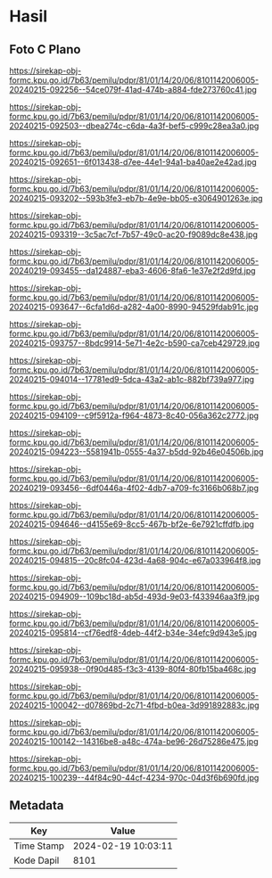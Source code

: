 # Hasil

## Foto C Plano

https://sirekap-obj-formc.kpu.go.id/7b63/pemilu/pdpr/81/01/14/20/06/8101142006005-20240215-092256--54ce079f-41ad-474b-a884-fde273760c41.jpg

https://sirekap-obj-formc.kpu.go.id/7b63/pemilu/pdpr/81/01/14/20/06/8101142006005-20240215-092503--dbea274c-c6da-4a3f-bef5-c999c28ea3a0.jpg

https://sirekap-obj-formc.kpu.go.id/7b63/pemilu/pdpr/81/01/14/20/06/8101142006005-20240215-092651--6f013438-d7ee-44e1-94a1-ba40ae2e42ad.jpg

https://sirekap-obj-formc.kpu.go.id/7b63/pemilu/pdpr/81/01/14/20/06/8101142006005-20240215-093202--593b3fe3-eb7b-4e9e-bb05-e3064901263e.jpg

https://sirekap-obj-formc.kpu.go.id/7b63/pemilu/pdpr/81/01/14/20/06/8101142006005-20240215-093319--3c5ac7cf-7b57-49c0-ac20-f9089dc8e438.jpg

https://sirekap-obj-formc.kpu.go.id/7b63/pemilu/pdpr/81/01/14/20/06/8101142006005-20240219-093455--da124887-eba3-4606-8fa6-1e37e2f2d9fd.jpg

https://sirekap-obj-formc.kpu.go.id/7b63/pemilu/pdpr/81/01/14/20/06/8101142006005-20240215-093647--6cfa1d6d-a282-4a00-8990-94529fdab91c.jpg

https://sirekap-obj-formc.kpu.go.id/7b63/pemilu/pdpr/81/01/14/20/06/8101142006005-20240215-093757--8bdc9914-5e71-4e2c-b590-ca7ceb429729.jpg

https://sirekap-obj-formc.kpu.go.id/7b63/pemilu/pdpr/81/01/14/20/06/8101142006005-20240215-094014--17781ed9-5dca-43a2-ab1c-882bf739a977.jpg

https://sirekap-obj-formc.kpu.go.id/7b63/pemilu/pdpr/81/01/14/20/06/8101142006005-20240215-094109--c9f5912a-f964-4873-8c40-056a362c2772.jpg

https://sirekap-obj-formc.kpu.go.id/7b63/pemilu/pdpr/81/01/14/20/06/8101142006005-20240215-094223--5581941b-0555-4a37-b5dd-92b46e04506b.jpg

https://sirekap-obj-formc.kpu.go.id/7b63/pemilu/pdpr/81/01/14/20/06/8101142006005-20240219-093456--6df0446a-4f02-4db7-a709-fc3166b068b7.jpg

https://sirekap-obj-formc.kpu.go.id/7b63/pemilu/pdpr/81/01/14/20/06/8101142006005-20240215-094646--d4155e69-8cc5-467b-bf2e-6e7921cffdfb.jpg

https://sirekap-obj-formc.kpu.go.id/7b63/pemilu/pdpr/81/01/14/20/06/8101142006005-20240215-094815--20c8fc04-423d-4a68-904c-e67a033964f8.jpg

https://sirekap-obj-formc.kpu.go.id/7b63/pemilu/pdpr/81/01/14/20/06/8101142006005-20240215-094909--109bc18d-ab5d-493d-9e03-f433946aa3f9.jpg

https://sirekap-obj-formc.kpu.go.id/7b63/pemilu/pdpr/81/01/14/20/06/8101142006005-20240215-095814--cf76edf8-4deb-44f2-b34e-34efc9d943e5.jpg

https://sirekap-obj-formc.kpu.go.id/7b63/pemilu/pdpr/81/01/14/20/06/8101142006005-20240215-095938--0f90d485-f3c3-4139-80f4-80fb15ba468c.jpg

https://sirekap-obj-formc.kpu.go.id/7b63/pemilu/pdpr/81/01/14/20/06/8101142006005-20240215-100042--d07869bd-2c71-4fbd-b0ea-3d991892883c.jpg

https://sirekap-obj-formc.kpu.go.id/7b63/pemilu/pdpr/81/01/14/20/06/8101142006005-20240215-100142--14316be8-a48c-474a-be96-26d75286e475.jpg

https://sirekap-obj-formc.kpu.go.id/7b63/pemilu/pdpr/81/01/14/20/06/8101142006005-20240215-100239--44f84c90-44cf-4234-970c-04d3f6b690fd.jpg


## Metadata

| Key        | Value               |
| ---------- | ------------------- |
| Time Stamp | 2024-02-19 10:03:11 |
| Kode Dapil | 8101                |



